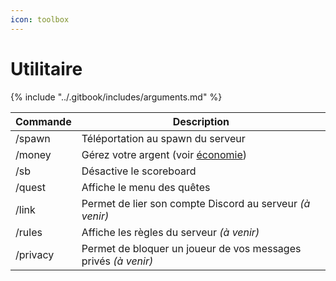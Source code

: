 ```yaml
---
icon: toolbox
---
```


# Utilitaire

{% include "../.gitbook/includes/arguments.md" %}

| Commande | Description                                                    |
| -------- | -------------------------------------------------------------- |
| /spawn   | Téléportation au spawn du serveur                              |
| /money   | Gérez votre argent (voir [économie](commandes/economie.md))    |
| /sb      | Désactive le scoreboard                                        |
| /quest   | Affiche le menu des quêtes                                     |
| /link    | Permet de lier son compte Discord au serveur *(à venir)*       |
| /rules   | Affiche les règles du serveur *(à venir)*                      |
| /privacy | Permet de bloquer un joueur de vos messages privés *(à venir)* |
